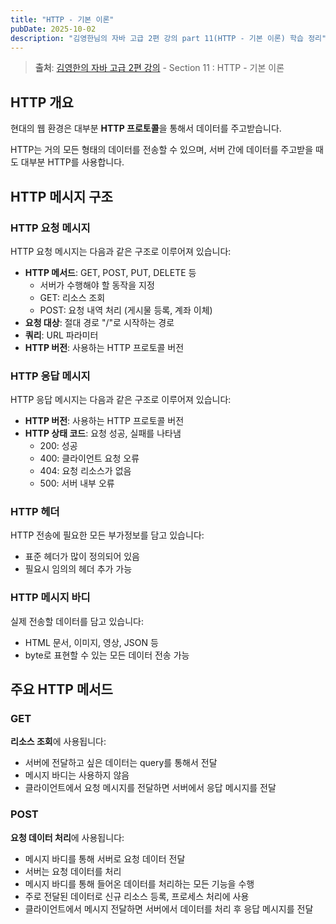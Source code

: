 ```yaml
---
title: "HTTP - 기본 이론"
pubDate: 2025-10-02
description: "김영한님의 자바 고급 2편 강의 part 11(HTTP - 기본 이론) 학습 정리"
---
```


> **출처**: [김영한의 자바 고급 2편 강의](https://inf.run/8ES1C) - Section 11 : HTTP - 기본 이론

## HTTP 개요

현대의 웹 환경은 대부분 **HTTP 프로토콜**을 통해서 데이터를 주고받습니다.

HTTP는 거의 모든 형태의 데이터를 전송할 수 있으며, 서버 간에 데이터를 주고받을 때도 대부분 HTTP를 사용합니다.

## HTTP 메시지 구조

### HTTP 요청 메시지

HTTP 요청 메시지는 다음과 같은 구조로 이루어져 있습니다:

- **HTTP 메서드**: GET, POST, PUT, DELETE 등
  - 서버가 수행해야 할 동작을 지정
  - GET: 리소스 조회
  - POST: 요청 내역 처리 (게시물 등록, 계좌 이체)
- **요청 대상**: 절대 경로 "/"로 시작하는 경로
- **쿼리**: URL 파라미터
- **HTTP 버전**: 사용하는 HTTP 프로토콜 버전

### HTTP 응답 메시지

HTTP 응답 메시지는 다음과 같은 구조로 이루어져 있습니다:

- **HTTP 버전**: 사용하는 HTTP 프로토콜 버전
- **HTTP 상태 코드**: 요청 성공, 실패를 나타냄
  - 200: 성공
  - 400: 클라이언트 요청 오류
  - 404: 요청 리소스가 없음
  - 500: 서버 내부 오류

### HTTP 헤더

HTTP 전송에 필요한 모든 부가정보를 담고 있습니다:

- 표준 헤더가 많이 정의되어 있음
- 필요시 임의의 헤더 추가 가능

### HTTP 메시지 바디

실제 전송할 데이터를 담고 있습니다:

- HTML 문서, 이미지, 영상, JSON 등
- byte로 표현할 수 있는 모든 데이터 전송 가능

## 주요 HTTP 메서드

### GET

**리소스 조회**에 사용됩니다:

- 서버에 전달하고 싶은 데이터는 query를 통해서 전달
- 메시지 바디는 사용하지 않음
- 클라이언트에서 요청 메시지를 전달하면 서버에서 응답 메시지를 전달

### POST

**요청 데이터 처리**에 사용됩니다:

- 메시지 바디를 통해 서버로 요청 데이터 전달
- 서버는 요청 데이터를 처리
- 메시지 바디를 통해 들어온 데이터를 처리하는 모든 기능을 수행
- 주로 전달된 데이터로 신규 리소스 등록, 프로세스 처리에 사용
- 클라이언트에서 메시지 전달하면 서버에서 데이터를 처리 후 응답 메시지를 전달

